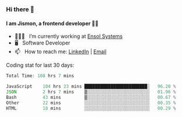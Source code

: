 ### Hi there 👋

#### I am Jismon, a frontend developer 👦🏻

- 🧑🏻‍💻   &nbsp; I’m currently working at <a href='https://www.ensolsystems.com/' target="_blank">Ensol Systems</a>
- 🖥   &nbsp; Software Developer
- 📫   &nbsp; How to reach me: <a href='https://www.linkedin.com/in/jismonthomas/'>LinkedIn</a> | <a href='mailto:hellojismonthomas@gmail.com'>Email</a>

Coding stat for last 30 days:
<!--START_SECTION:waka-->

```javascript
Total Time: 108 hrs 7 mins

JavaScript    104 hrs 23 mins ████████████████████████░   96.20 %
JSON          2 hrs 7 mins    ▒░░░░░░░░░░░░░░░░░░░░░░░░   01.96 %
Bash          43 mins         ▒░░░░░░░░░░░░░░░░░░░░░░░░   00.67 %
Other         22 mins         ░░░░░░░░░░░░░░░░░░░░░░░░░   00.35 %
HTML          18 mins         ░░░░░░░░░░░░░░░░░░░░░░░░░   00.29 %
```

<!--END_SECTION:waka-->

<!--
**jismonthomas/jismonthomas** is a ✨ _special_ ✨ repository because its `README.md` (this file) appears on your GitHub profile.

Here are some ideas to get you started:

- 🔭 I’m currently working on ...
- 🌱 I’m currently learning ...
- 👯 I’m looking to collaborate on ...
- 🤔 I’m looking for help with ...
- 💬 Ask me about ...
- 📫 How to reach me: ...
- 😄 Pronouns: ...
- ⚡ Fun fact: ...
-->
